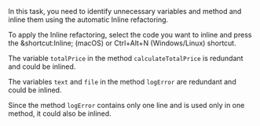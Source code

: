 In this task, you need to identify unnecessary variables and method and inline them using the automatic Inline
refactoring.

<div class="hint" title="Shortcut for Inline refactoring">
To apply the Inline refactoring, select the code you want to inline and press the &shortcut:Inline; (macOS) or 
Ctrl+Alt+N (Windows/Linux) shortcut. 
</div>

<div class="hint" title="Refactoring hint">

The variable `totalPrice` in the method `calculateTotalPrice` is redundant and could be inlined.

The variables `text` and `file` in the method `logError` are redundant and could be inlined.

Since the method `logError` contains only one line and is used only in one method, it could also be inlined.

</div>

